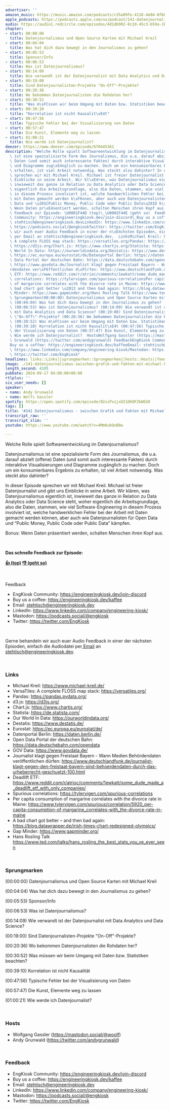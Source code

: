 ```yaml
---
advertiser: ''
amazon_music: https://music.amazon.com/podcasts/c35a09fe-4116-4e04-8f68-77d61b112e46/episodes/ddb28dd3-465e-447e-a5ac-c5270131b0c8/engineering-kiosk-141-datenjournalismus---zwischen-grafik-und-fakten-mit-michael-kreil
apple_podcasts: https://podcasts.apple.com/us/podcast/141-datenjournalismus-zwischen-grafik-und-fakten-mit/id1603082924?i=1000669774757&uo=4
audio: https://audio1.redcircle.com/episodes/4d1db992-8c2d-45c3-b59a-1bd531d21e36/stream.mp3
chapter:
- start: 00:00:00
  title: Datenjournalismus und Open Source Karten mit Michael Kreil
- start: 00:04:04
  title: Was hat dich dazu bewegt in den Journalismus zu gehen?
- start: 00:05:53
  title: Sponsor/Info
- start: 00:06:53
  title: Was ist Datenjournalismus?
- start: 00:14:09
  title: Wie verwandt ist der Datenjournalist mit Data Analytics und Data Science?
- start: 00:19:00
  title: Sind Datenjournalisten-Projekte "On-Off"-Projekte?
- start: 00:20:36
  title: Wo bekommen Datenjournalisten die Rohdaten her?
- start: 00:30:52
  title: "Was m\xFCssen wir beim Umgang mit Daten bzw. Statistiken beachten?"
- start: 00:39:10
  title: "Korrelation ist nicht Kausalit\xE4t"
- start: 00:47:56
  title: Typische Fehler bei der Visualisierung von Daten
- start: 00:57:47
  title: Die Kunst, Elemente weg zu lassen
- start: 01:00:21
  title: Wie werde ich Datenjournalist?
deezer: https://www.deezer.com/episode/670445361
description: "Welche Rolle spielt Softwareentwicklung im Datenjournalismus? Datenjournalismus\
  \ ist eine spezialisierte Form des Journalismus, die u.a. darauf abzielt (offene)\
  \ Daten (und somit auch interessante Fakten) durch interaktive Visualisierungen\
  \ und Diagramme zug\xE4nglich zu machen. Doch um ein konsumierbares Ergebnis zu\
  \ erhalten, ist viel Arbeit notwendig. Was steckt also dahinter? In dieser Episode\
  \ sprechen wir mit Michael Kreil. Michael ist freier Datenjournalist und gibt uns\
  \ Einblicke in seine Arbeit. Wir kl\xE4ren, was Datenjournalismus eigentlich ist,\
  \ inwieweit das ganze in Relation zu Data Analytics oder Data Science steht, woher\
  \ eigentlich die Arbeitsgrundlage, also die Daten, stammen, wie viel Software-Engineering\
  \ in diesem Prozess involviert ist, welche handwerklichen Fehler bei der Arbeit\
  \ mit Daten gemacht werden k\xF6nnen, aber auch wie Datenjournalisten f\xFCr Open\
  \ Data und \u201CPublic Money, Public Code oder Public Data\u201D k\xE4mpfen. Bonus:\
  \ Wenn Daten pr\xE4sentiert werden, schalten Menschen ihren Kopf aus.  Das schnelle\
  \ Feedback zur Episode: \U0001F44D (top)\_\U0001F44E (geht so)  Feedback EngKiosk\
  \ Community: https://engineeringkiosk.dev/join-discord\_Buy us a coffee: https://engineeringkiosk.dev/kaffeeEmail:\
  \ stehtisch@engineeringkiosk.devLinkedIn: https://www.linkedin.com/company/engineering-kiosk/Mastodon:\
  \ https://podcasts.social/@engkioskTwitter: https://twitter.com/EngKiosk Gerne behandeln\
  \ wir auch euer Audio Feedback in einer der n\xE4chsten Episoden, einfach die Audiodatei\
  \ per Email an stehtisch@engineeringkiosk.dev.  LinksMichael Kreil: https://www.michael-kreil.de/VersaTiles:\
  \ A complete FLOSS map stack: https://versatiles.org/Pandas: https://pandas.pydata.org/d3.js:\
  \ https://d3js.org/Chart.js: https://www.chartjs.org/Statista: https://de.statista.com/Our\
  \ World In Data: https://ourworldindata.org/Destatis: https://www.destatis.de/Eurostat:\
  \ https://ec.europa.eu/eurostat/de/Datenportal Berlin: https://daten.berlin.de/Open\
  \ Data Portal der deutschen Bahn: https://data.deutschebahn.com/opendataGOV Data:\
  \ https://www.govdata.de/Journalist klagt gegen Freistaat Bayern - Wann Medien Beh\xF6\
  rdendaten ver\xF6ffentlichen d\xFCrfen: https://www.deutschlandfunk.de/journalist-klagt-gegen-den-freistaat-bayern-sind-behoerdendaten-durch-das-urheberrecht-geschuetzt-100.htmlDeadlift\
  \ ETF: https://www.reddit.com/r/atrioc/comments/1ewkatt/some_dude_made_a_deadlift_etf_with_only_companies/Spurious\
  \ correlations: https://tylervigen.com/spurious-correlationsPer capita consumption\
  \ of margarine correlates with the divorce rate in Maine: https://www.tylervigen.com/spurious/correlation/5920_per-capita-consumption-of-margarine_correlates-with_the-divorce-rate-in-maineA\
  \ bad chart got better \u2013 and then bad again: https://blog.datawrapper.de/irish-times-chart-redesigned-olympics/Gap\
  \ Minder: https://www.gapminder.org/Hans Rosling Talk https://www.ted.com/talks/hans_rosling_the_best_stats_you_ve_ever_seen\_\
  \ Sprungmarken(00:00:00) Datenjournalismus und Open Source Karten mit Michael Kreil\
  \ (00:04:04) Was hat dich dazu bewegt in den Journalismus zu gehen? (00:05:53) Sponsor/Info\
  \ (00:06:53) Was ist Datenjournalismus? (00:14:09) Wie verwandt ist der Datenjournalist\
  \ mit Data Analytics und Data Science? (00:19:00) Sind Datenjournalisten-Projekte\
  \ \"On-Off\"-Projekte? (00:20:36) Wo bekommen Datenjournalisten die Rohdaten her?\
  \ (00:30:52) Was m\xFCssen wir beim Umgang mit Daten bzw. Statistiken beachten?\
  \ (00:39:10) Korrelation ist nicht Kausalit\xE4t (00:47:56) Typische Fehler bei\
  \ der Visualisierung von Daten (00:57:47) Die Kunst, Elemente weg zu lassen (01:00:21)\
  \ Wie werde ich Datenjournalist?  HostsWolfgang Gassler (https://mastodon.social/@woolf)Andy\
  \ Grunwald (https://twitter.com/andygrunwald) FeedbackEngKiosk Community: https://engineeringkiosk.dev/join-discord\_\
  Buy us a coffee: https://engineeringkiosk.dev/kaffeeEmail: stehtisch@engineeringkiosk.devLinkedIn:\
  \ https://www.linkedin.com/company/engineering-kiosk/Mastodon: https://podcasts.social/@engkioskTwitter:\
  \ https://twitter.com/EngKiosk"
headlines: links::Links||sprungmarken::Sprungmarken||hosts::Hosts||feedback::Feedback
image: ./141-datenjournalismus-zwischen-grafik-und-fakten-mit-michael-kreil.jpg
length_second: 4105
pubDate: 2024-09-17 04:00:00+00:00
rtlplus: ''
six_user_needs: []
speaker:
- name: Andy Grunwald
- name: Wolfi Gassler
spotify: https://open.spotify.com/episode/02xiPxzjxOZiDKOFZkWEGO
tags: []
title: '#141 Datenjournalismus - zwischen Grafik und Fakten mit Michael Kreil'
transcript_raw: ''
transcript_slim: ''
youtube: https://www.youtube.com/watch?v=4Mm6ubQnB8w

---
```

<p>Welche Rolle spielt Softwareentwicklung im Datenjournalismus?</p><p>Datenjournalismus ist eine spezialisierte Form des Journalismus, die u.a. darauf abzielt (offene) Daten (und somit auch interessante Fakten) durch interaktive Visualisierungen und Diagramme zugänglich zu machen. Doch um ein konsumierbares Ergebnis zu erhalten, ist viel Arbeit notwendig. Was steckt also dahinter?</p><p>In dieser Episode sprechen wir mit Michael Kreil. Michael ist freier Datenjournalist und gibt uns Einblicke in seine Arbeit. Wir klären, was Datenjournalismus eigentlich ist, inwieweit das ganze in Relation zu Data Analytics oder Data Science steht, woher eigentlich die Arbeitsgrundlage, also die Daten, stammen, wie viel Software-Engineering in diesem Prozess involviert ist, welche handwerklichen Fehler bei der Arbeit mit Daten gemacht werden können, aber auch wie Datenjournalisten für Open Data und “Public Money, Public Code oder Public Data” kämpfen.</p><p>Bonus: Wenn Daten präsentiert werden, schalten Menschen ihren Kopf aus.</p><p><br></p><p><strong>Das schnelle Feedback zur Episode:</strong></p><p><a href="https://api.openpodcast.dev/feedback/141/upvote" rel="nofollow"><strong>👍 (top)</strong></a><strong> </strong><a href="https://api.openpodcast.dev/feedback/141/downvote" rel="nofollow"><strong>👎 (geht so)</strong></a></p><p><br></p><p>Feedback</p><ul><li>EngKiosk Community: <a href="https://engineeringkiosk.dev/join-discord">https://engineeringkiosk.dev/join-discord</a> </li><li>Buy us a coffee: <a href="https://engineeringkiosk.dev/kaffee">https://engineeringkiosk.dev/kaffee</a></li><li>Email: <a href="mailto:stehtisch@engineeringkiosk.dev" rel="nofollow">stehtisch@engineeringkiosk.dev</a></li><li>LinkedIn: <a href="https://www.linkedin.com/company/engineering-kiosk/" rel="nofollow">https://www.linkedin.com/company/engineering-kiosk/</a></li><li>Mastodon: <a href="https://podcasts.social/@engkiosk" rel="nofollow">https://podcasts.social/@engkiosk</a></li><li>Twitter: <a href="https://twitter.com/EngKiosk" rel="nofollow">https://twitter.com/EngKiosk</a></li></ul><p><br></p><p>Gerne behandeln wir auch euer Audio Feedback in einer der nächsten Episoden, einfach die Audiodatei per<a href="https://engineeringkiosk.dev/kontakt/"> Email</a> an <a href="mailto:stehtisch@engineeringkiosk.dev" rel="nofollow">stehtisch@engineeringkiosk.dev</a>.</p><p><br></p><h3 id="links">Links</h3><ul><li>Michael Kreil: <a href="https://www.michael-kreil.de/" rel="nofollow">https://www.michael-kreil.de/</a></li><li>VersaTiles: A complete FLOSS map stack: <a href="https://versatiles.org/" rel="nofollow">https://versatiles.org/</a></li><li>Pandas: <a href="https://pandas.pydata.org/" rel="nofollow">https://pandas.pydata.org/</a></li><li>d3.js: <a href="https://d3js.org/" rel="nofollow">https://d3js.org/</a></li><li>Chart.js: <a href="https://www.chartjs.org/" rel="nofollow">https://www.chartjs.org/</a></li><li>Statista: <a href="https://de.statista.com/" rel="nofollow">https://de.statista.com/</a></li><li>Our World In Data: <a href="https://ourworldindata.org/" rel="nofollow">https://ourworldindata.org/</a></li><li>Destatis: <a href="https://www.destatis.de/" rel="nofollow">https://www.destatis.de/</a></li><li>Eurostat: <a href="https://ec.europa.eu/eurostat/de/" rel="nofollow">https://ec.europa.eu/eurostat/de/</a></li><li>Datenportal Berlin: <a href="https://daten.berlin.de/" rel="nofollow">https://daten.berlin.de/</a></li><li>Open Data Portal der deutschen Bahn: <a href="https://data.deutschebahn.com/opendata" rel="nofollow">https://data.deutschebahn.com/opendata</a></li><li>GOV Data: <a href="https://www.govdata.de/" rel="nofollow">https://www.govdata.de/</a></li><li>Journalist klagt gegen Freistaat Bayern - Wann Medien Behördendaten veröffentlichen dürfen: <a href="https://www.deutschlandfunk.de/journalist-klagt-gegen-den-freistaat-bayern-sind-behoerdendaten-durch-das-urheberrecht-geschuetzt-100.html" rel="nofollow">https://www.deutschlandfunk.de/journalist-klagt-gegen-den-freistaat-bayern-sind-behoerdendaten-durch-das-urheberrecht-geschuetzt-100.html</a></li><li>Deadlift ETF: <a href="https://www.reddit.com/r/atrioc/comments/1ewkatt/some_dude_made_a_deadlift_etf_with_only_companies/" rel="nofollow">https://www.reddit.com/r/atrioc/comments/1ewkatt/some_dude_made_a_deadlift_etf_with_only_companies/</a></li><li>Spurious correlations: <a href="https://tylervigen.com/spurious-correlations" rel="nofollow">https://tylervigen.com/spurious-correlations</a></li><li>Per capita consumption of margarine correlates with the divorce rate in Maine: <a href="https://www.tylervigen.com/spurious/correlation/5920_per-capita-consumption-of-margarine_correlates-with_the-divorce-rate-in-maine" rel="nofollow">https://www.tylervigen.com/spurious/correlation/5920_per-capita-consumption-of-margarine_correlates-with_the-divorce-rate-in-maine</a></li><li>A bad chart got better – and then bad again: <a href="https://blog.datawrapper.de/irish-times-chart-redesigned-olympics/" rel="nofollow">https://blog.datawrapper.de/irish-times-chart-redesigned-olympics/</a></li><li>Gap Minder: <a href="https://www.gapminder.org/" rel="nofollow">https://www.gapminder.org/</a></li><li>Hans Rosling Talk <a href="https://www.ted.com/talks/hans_rosling_the_best_stats_you_ve_ever_seen" rel="nofollow">https://www.ted.com/talks/hans_rosling_the_best_stats_you_ve_ever_seen</a> </li></ul><p><br></p><h3 id="sprungmarken">Sprungmarken</h3><p>(00:00:00) Datenjournalismus und Open Source Karten mit Michael Kreil</p><p>(00:04:04) Was hat dich dazu bewegt in den Journalismus zu gehen?</p><p>(00:05:53) Sponsor/Info</p><p>(00:06:53) Was ist Datenjournalismus?</p><p>(00:14:09) Wie verwandt ist der Datenjournalist mit Data Analytics und Data Science?</p><p>(00:19:00) Sind Datenjournalisten-Projekte &#34;On-Off&#34;-Projekte?</p><p>(00:20:36) Wo bekommen Datenjournalisten die Rohdaten her?</p><p>(00:30:52) Was müssen wir beim Umgang mit Daten bzw. Statistiken beachten?</p><p>(00:39:10) Korrelation ist nicht Kausalität</p><p>(00:47:56) Typische Fehler bei der Visualisierung von Daten</p><p>(00:57:47) Die Kunst, Elemente weg zu lassen</p><p>(01:00:21) Wie werde ich Datenjournalist?</p><p><br></p><h3 id="hosts">Hosts</h3><ul><li>Wolfgang Gassler (<a href="https://mastodon.social/@woolf" rel="nofollow">https://mastodon.social/@woolf</a>)</li><li>Andy Grunwald (<a href="https://twitter.com/andygrunwald" rel="nofollow">https://twitter.com/andygrunwald</a>)</li></ul><p><br></p><h3 id="feedback">Feedback</h3><ul><li>EngKiosk Community: <a href="https://engineeringkiosk.dev/join-discord">https://engineeringkiosk.dev/join-discord</a> </li><li>Buy us a coffee: <a href="https://engineeringkiosk.dev/kaffee">https://engineeringkiosk.dev/kaffee</a></li><li>Email: <a href="mailto:stehtisch@engineeringkiosk.dev" rel="nofollow">stehtisch@engineeringkiosk.dev</a></li><li>LinkedIn: <a href="https://www.linkedin.com/company/engineering-kiosk/" rel="nofollow">https://www.linkedin.com/company/engineering-kiosk/</a></li><li>Mastodon: <a href="https://podcasts.social/@engkiosk" rel="nofollow">https://podcasts.social/@engkiosk</a></li><li>Twitter: <a href="https://twitter.com/EngKiosk" rel="nofollow">https://twitter.com/EngKiosk</a></li></ul>